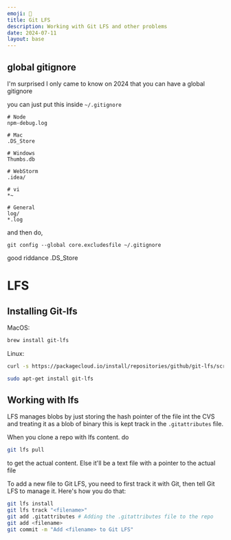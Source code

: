 ```yaml
---
emoji: 🦕
title: Git LFS
description: Working with Git LFS and other problems
date: 2024-07-11
layout: base
---
```




## global gitignore

I'm surprised I only came to know on 2024 that you can have a global gitignore

you can just put this inside `~/.gitignore`


```
# Node
npm-debug.log

# Mac
.DS_Store

# Windows
Thumbs.db

# WebStorm
.idea/

# vi
*~

# General
log/
*.log
```


and then do,

```
git config --global core.excludesfile ~/.gitignore
```
 
good riddance .DS_Store

# LFS

## Installing Git-lfs

MacOS:

```bash
brew install git-lfs
```

Linux:

```bash
curl -s https://packagecloud.io/install/repositories/github/git-lfs/script.deb.sh | sudo bash

sudo apt-get install git-lfs
```

## Working with lfs

LFS manages blobs by just storing the hash pointer of the file int the CVS and treating it as a blob of binary this is kept track in the `.gitattributes` file.



When you clone a repo with lfs content.
do
```bash
git lfs pull
```
to get the actual content. Else it'll be a text file with a pointer to the actual file


To add a new file to Git LFS, you need to first track it with Git, then tell Git LFS to manage it. Here's how you do that:

```bash
git lfs install
git lfs track "<filename>"
git add .gitattributes # Adding the .gitattributes file to the repo
git add <filename>
git commit -m "Add <filename> to Git LFS"
```


